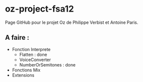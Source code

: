 oz-project-fsa12
================
Page GitHub pour le projet Oz de Philippe Verbist et Antoine Paris.

A faire :
---------
* Fonction Interprete
    * Flatten : done
    * VoiceConverter
    * NumberOrSemitones : done
* Fonctions Mix
* Extensions
